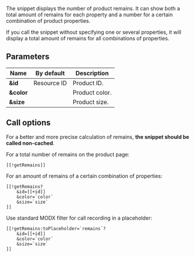 The snippet displays the number of product remains. It can show both a total amount of remains for each property and a number for a certain combination of product properties.

If you call the snippet without specifying one or several properties, it will display a total amount of remains for all combinations of properties.

## Parameters
Name					| By default						| Description
----------------------------|-----------------------------------|-------------------------
**&id**						| Resource ID						| Product ID.
**&color**					| 									| Product color.
**&size**					| 									| Product size.

## Call options
For a better and more precise calculation of remains, **the snippet should be called non-cached**.

For a total number of remains on the product page:
```
[[!getRemains]]
```

For an amount of remains of a certain combination of properties:
```
[[!getRemains?
	&id=[[+id]]
	&color=`color`
	&size=`size`
]]
```

Use standard MODX filter for call recording in a placeholder:
```
[[!getRemains:toPlaceholder=`remains`?
	&id=[[+id]]
	&color=`color`
	&size=`size`
]]
```

